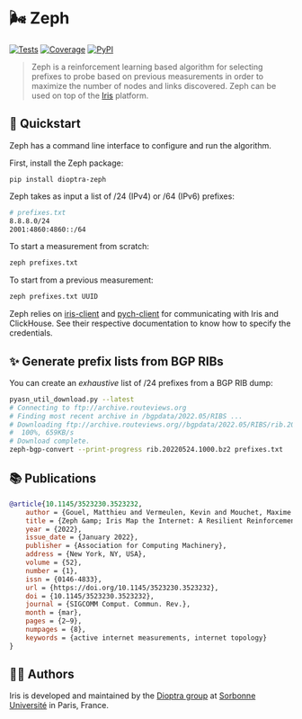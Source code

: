 # 🌬️ Zeph

[![Tests](https://img.shields.io/github/actions/workflow/status/dioptra-io/zeph/tests.yml?logo=github)](https://github.com/dioptra-io/zeph/actions/workflows/tests.yml)
[![Coverage](https://img.shields.io/codecov/c/github/dioptra-io/zeph?logo=codecov&logoColor=white)](https://app.codecov.io/gh/dioptra-io/zeph)
[![PyPI](https://img.shields.io/pypi/v/dioptra-zeph?color=blue&logo=pypi&logoColor=white)](https://pypi.org/project/dioptra-zeph/)

> Zeph is a reinforcement learning based algorithm for selecting prefixes to probe based on previous measurements in order to maximize the number of nodes and links discovered. Zeph can be used on top of the [Iris](https://iris.dioptra.io) platform.


## 🚀 Quickstart

Zeph has a command line interface to configure and run the algorithm.

First, install the Zeph package:

```
pip install dioptra-zeph
```

Zeph takes as input a list of /24 (IPv4) or /64 (IPv6) prefixes:
```sh
# prefixes.txt
8.8.8.0/24
2001:4860:4860::/64
```

To start a measurement from scratch:
```bash
zeph prefixes.txt
```

To start from a previous measurement:
```bash
zeph prefixes.txt UUID
```

Zeph relies on [iris-client](https://github.com/dioptra-io/iris-client) and [pych-client](https://github.com/dioptra-io/pych-client)
for communicating with Iris and ClickHouse. See their respective documentation to know how to specify the credentials.

## ✨ Generate prefix lists from BGP RIBs

You can create an _exhaustive_ list of /24 prefixes from a BGP RIB dump:
```bash
pyasn_util_download.py --latest
# Connecting to ftp://archive.routeviews.org
# Finding most recent archive in /bgpdata/2022.05/RIBS ...
# Downloading ftp://archive.routeviews.org//bgpdata/2022.05/RIBS/rib.20220524.1000.bz2
#  100%, 659KB/s
# Download complete.
zeph-bgp-convert --print-progress rib.20220524.1000.bz2 prefixes.txt
```

## 📚 Publications

```bibtex
@article{10.1145/3523230.3523232,
    author = {Gouel, Matthieu and Vermeulen, Kevin and Mouchet, Maxime and Rohrer, Justin P. and Fourmaux, Olivier and Friedman, Timur},
    title = {Zeph &amp; Iris Map the Internet: A Resilient Reinforcement Learning Approach to Distributed IP Route Tracing},
    year = {2022},
    issue_date = {January 2022},
    publisher = {Association for Computing Machinery},
    address = {New York, NY, USA},
    volume = {52},
    number = {1},
    issn = {0146-4833},
    url = {https://doi.org/10.1145/3523230.3523232},
    doi = {10.1145/3523230.3523232},
    journal = {SIGCOMM Comput. Commun. Rev.},
    month = {mar},
    pages = {2–9},
    numpages = {8},
    keywords = {active internet measurements, internet topology}
}
```

## 🧑‍💻 Authors

Iris is developed and maintained by the [Dioptra group](https://dioptra.io) at [Sorbonne Université](https://www.sorbonne-universite.fr) in Paris, France.
